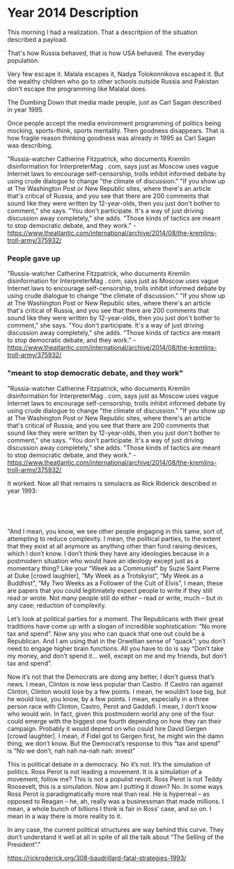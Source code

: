 # Year 2014 Description

This morning I had a realization. That a descritpion of the situation described a payload.

That's how Russia behaved, that is how USA behaved. The everyday population.

Very few escape it. Malala escapes it, Nadya Tolokonnikova escaped it. But the wealthy children who go to other schools outside Russia and Pakistan don't escape the programming like Malalal does.

The Dumbing Down that media made people, just as Carl Sagan described in year 1995.

Once people accept the media environment programming of politics being mocking, sports-think, sports mentality. Then goodness disappears. That is how fragile reason thinking goodness was already in 1995 as Carl Sagan was describing.

"Russia-watcher Catherine Fitzpatrick, who documents Kremlin disinformation for InterpreterMag . com, says just as Moscow uses vague Internet laws to encourage self-censorship, trolls inhibit informed debate by using crude dialogue to change "the climate of discussion." "If you show up at The Washington Post or New Republic sites, where there's an article that's critical of Russia, and you see that there are 200 comments that sound like they were written by 12-year-olds, then you just don't bother to comment," she says.  "You don't participate. It's a way of just driving discussion away completely," she adds. "Those kinds of tactics are meant to stop democratic debate, and they work." - https://www.theatlantic.com/international/archive/2014/08/the-kremlins-troll-army/375932/

### People gave up

"Russia-watcher Catherine Fitzpatrick, who documents Kremlin disinformation for InterpreterMag . com, says just as Moscow uses vague Internet laws to encourage self-censorship, trolls inhibit informed debate by using crude dialogue to change "the climate of discussion." "If you show up at The Washington Post or New Republic sites, where there's an article that's critical of Russia, and you see that there are 200 comments that sound like they were written by 12-year-olds, then you just don't bother to comment," she says.  "You don't participate. It's a way of just driving discussion away completely," she adds. "Those kinds of tactics are meant to stop democratic debate, and they work." - https://www.theatlantic.com/international/archive/2014/08/the-kremlins-troll-army/375932/

### "meant to stop democratic debate, and they work"

"Russia-watcher Catherine Fitzpatrick, who documents Kremlin disinformation for InterpreterMag . com, says just as Moscow uses vague Internet laws to encourage self-censorship, trolls inhibit informed debate by using crude dialogue to change "the climate of discussion." "If you show up at The Washington Post or New Republic sites, where there's an article that's critical of Russia, and you see that there are 200 comments that sound like they were written by 12-year-olds, then you just don't bother to comment," she says.  "You don't participate. It's a way of just driving discussion away completely," she adds. "Those kinds of tactics are meant to stop democratic debate, and they work." - https://www.theatlantic.com/international/archive/2014/08/the-kremlins-troll-army/375932/

It worked. Now all that remains is simulacra as Rick Riderick described in year 1993:

&nbsp;

&nbsp;

"And I mean, you know, we see other people engaging in this same, sort of, attempting to reduce complexity. I mean, the political parties, to the extent that they exist at all anymore as anything other than fund raising devices, which I don’t know. I don’t think they have any ideologies because in a postmodern situation who would have an ideology except just as a momentary thing? Like your “Week as a Communist” by Suzie Saint Pierre at Duke [crowd laughter], “My Week as a Trotskyist”, “My Week as a Buddhist”, “My Two Weeks as a Follower of the Cult of Elvis”, I mean, these are papers that you could legitimately expect people to write if they still read or wrote. Not many people still do either – read or write, much – but in any case; reduction of complexity.

Let’s look at political parties for a moment. The Republicans with their great traditions have come up with a slogan of incredible sophistication: “No more tax and spend”. Now any you who can quack that one out could be a Republican. And I am using that in the Orwellian sense of “quack”; you don’t need to engage higher brain functions. All you have to do is say “Don’t take my money, and don’t spend it… well, except on me and my friends, but don’t tax and spend”.

Now it’s not that the Democrats are doing any better, I don’t guess that’s news. I mean, Clinton is now less popular than Castro. If Castro ran against Clinton, Clinton would lose by a few points. I mean, he wouldn’t lose big, but he would lose, you know, by a few points. I mean, especially in a three person race with Clinton, Castro, Perot and Gaddafi. I mean, I don’t know who would win. In fact, given this postmodern world any one of the four could emerge with the biggest one fourth depending on how they ran their campaign. Probably it would depend on who could hire David Gergen [crowd laughter]. I mean, if Fidel got to Gergen first, he might win the damn thing, we don’t know. But the Democrat’s response to this “tax and spend” is “No we don’t, nah nah na-nah nah: invest”

This is political debate in a democracy. No it’s not. It’s the simulation of politics. Ross Perot is not leading a movement. It is a simulation of a movement, follow me? This is not a populist revolt. Ross Perot is not Teddy Roosevelt, this is a simulation. Now am I putting it down? No. In some ways Ross Perot is paradigmatically more real than real. He is hyperreal – as opposed to Reagan – he, ah, really was a businessman that made millions. I mean, a whole bunch of billions I think is fair in Ross’ case, and so on. I mean in a way there is more reality to it.

In any case, the current political structures are way behind this curve. They don’t understand it well at all in spite of all the talk about “The Selling of the President“."

https://rickroderick.org/308-baudrillard-fatal-strategies-1993/

